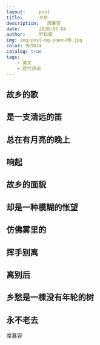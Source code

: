 ```yaml
---
layout:     post
title:      乡愁
description:   席慕容
date:       2020-07-04
author:     听松阁
img: img/post-bg-poem-06.jpg
color: 9E9D24
catalog: true
tags:
    - 美文
    - 现代诗词
---
```


## 故乡的歌

## 是一支清远的笛

## 总在有月亮的晚上

## 响起

## 故乡的面貌

## 却是一种模糊的怅望

## 仿佛雾里的

## 挥手别离

## 离别后

## 乡愁是一棵没有年轮的树

## 永不老去


席慕容